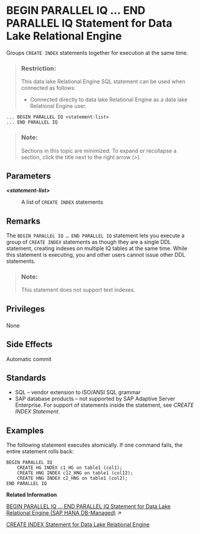 <!-- loioa614601884f21015b474d353173fad17 -->

# BEGIN PARALLEL IQ … END PARALLEL IQ Statement for Data Lake Relational Engine 

Groups `CREATE INDEX` statements together for execution at the same time.



> ### Restriction:  
> This data lake Relational Engine SQL statement can be used when connected as follows:
> 
> -   Connected directly to data lake Relational Engine as a data lake Relational Engine user.



```
... BEGIN PARALLEL IQ <statement-list>
... END PARALLEL IQ
```



> ### Note:  
> Sections in this topic are minimized. To expand or recollapse a section, click the title next to the right arrow \(*\>*\).



<a name="loioa614601884f21015b474d353173fad17__begin_parallel_parameters1"/>

## Parameters


<dl>
<dt><b>

*<statement-list\>*

</b></dt>
<dd>

A list of `CREATE INDEX` statements



</dd>
</dl>



<a name="loioa614601884f21015b474d353173fad17__begin_parallel_remarks1"/>

## Remarks

The `BEGIN PARALLEL IQ … END PARALLEL IQ` statement lets you execute a group of `CREATE INDEX` statements as though they are a single DDL statement, creating indexes on multiple IQ tables at the same time. While this statement is executing, you and other users cannot issue other DDL statements.

> ### Note:  
> This statement does not support text indexes.



<a name="loioa614601884f21015b474d353173fad17__begin_parallel_privileges1"/>

## Privileges



### 

None



<a name="loioa614601884f21015b474d353173fad17__begin_parallel_sideefects1"/>

## Side Effects

Automatic commit



<a name="loioa614601884f21015b474d353173fad17__begin_paralel_standards1"/>

## Standards

-   SQL – vendor extension to ISO/ANSI SQL grammar
-   SAP database products – not supported by SAP Adaptive Server Enterprise. For support of statements inside the statement, see *CREATE INDEX Statement*.



<a name="loioa614601884f21015b474d353173fad17__begin_parallel_examples1"/>

## Examples

The following statement executes atomically. If one command fails, the entire statement rolls back:

```
BEGIN PARALLEL IQ
    CREATE HG INDEX c1_HG on table1 (col1);
    CREATE HNG INDEX c12_HNG on table1 (col12);
    CREATE HNG INDEX c2_HNG on table1 (col2);
END PARALLEL IQ
```

**Related Information**  


[BEGIN PARALLEL IQ … END PARALLEL IQ Statement for Data Lake Relational Engine (SAP HANA DB-Managed)](https://help.sap.com/viewer/a898e08b84f21015969fa437e89860c8/2023_2_QRC/en-US/6632c2b487bf49449b7652a9e3bce605.html "Groups CREATE INDEX statements together for execution at the same time.") :arrow_upper_right:

[CREATE INDEX Statement for Data Lake Relational Engine](create-index-statement-for-data-lake-relational-engine-a617ca4.md "Creates an index on a specified table, or pair of tables. Once an index is created, it is never referenced in a SQL statement again except to delete it using the DROP INDEX statement.")

